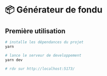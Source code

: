 📦 Générateur de fondu
===============

Première utilisation
--------------------

```sh
# installe les dépendances du projet
yarn 

# lance le serveur de developpement
yarn dev 

# rdv sur http://localhost:5173/
```